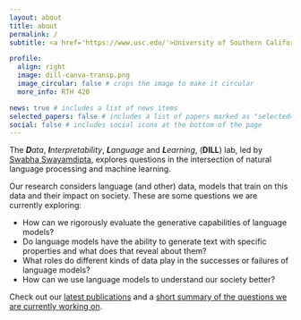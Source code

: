 ```yaml
---
layout: about
title: about
permalink: /
subtitle: <a href='https://www.usc.edu/'>University of Southern California</a> •  <a href='https://www.cs.usc.edu/'>Viterbi CS</a> •  <a href='https://nlp.usc.edu/'>USC NLP</a>

profile:
  align: right
  image: dill-canva-transp.png
  image_circular: false # crops the image to make it circular
  more_info: RTH 420

news: true # includes a list of news items
selected_papers: false # includes a list of papers marked as "selected={true}"
social: false # includes social icons at the bottom of the page
---
```


The _**D**ata_, _**I**nterpretability_, _**L**anguage_ and _**L**earning_, (**DILL**) lab, led by [Swabha Swayamdipta](https://swabhs.com), explores questions in the intersection of natural language processing and machine learning.

<!-- DILL is focused on automatically estimating the quality of datasets for models, efficient pretraining, and semi-automatically building datasets that help models learn better. -->
<!-- We also emphasize on special aspects of language that affect dataset quality, such as subjectivity and ambiguity. -->

Our research considers language (and other) data, models that train on this data and their impact on society.
These are some questions we are currently exploring:

- How can we rigorously evaluate the generative capabilities of language models?
- Do language models have the ability to generate text with specific properties and what does that reveal about them?
- What roles do different kinds of data play in the successes or failures of language models?
- How can we use language models to understand our society better?

Check out our [latest publications](/publications/) and a [short summary of the questions we are currently working on](/opportunities).
